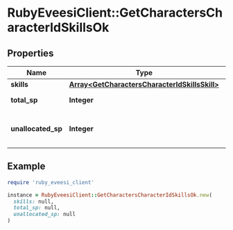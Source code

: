 # RubyEveesiClient::GetCharactersCharacterIdSkillsOk

## Properties

| Name | Type | Description | Notes |
| ---- | ---- | ----------- | ----- |
| **skills** | [**Array&lt;GetCharactersCharacterIdSkillsSkill&gt;**](GetCharactersCharacterIdSkillsSkill.md) | skills array |  |
| **total_sp** | **Integer** | total_sp integer |  |
| **unallocated_sp** | **Integer** | Skill points available to be assigned | [optional] |

## Example

```ruby
require 'ruby_eveesi_client'

instance = RubyEveesiClient::GetCharactersCharacterIdSkillsOk.new(
  skills: null,
  total_sp: null,
  unallocated_sp: null
)
```

